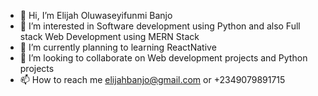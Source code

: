 - 👋 Hi, I’m Elijah Oluwaseyifunmi Banjo
- 👀 I’m interested in Software development using Python and also Full stack Web Development using MERN Stack
- 🌱 I’m currently planning to learning ReactNative
- 💞️ I’m looking to collaborate on Web development projects and Python projects
- 📫 How to reach me elijahbanjo@gmail.com or +2349079891715

<!---
SheyiB/SheyiB is a ✨ special ✨ repository because its `README.md` (this file) appears on your GitHub profile.
You can click the Preview link to take a look at your changes.
--->

